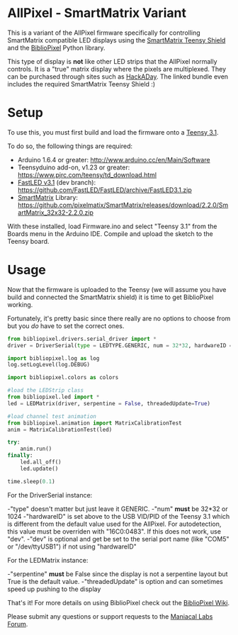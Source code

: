 AllPixel - SmartMatrix Variant
========

This is a variant of the AllPixel firmware specifically for controlling SmartMatrix compatible LED displays using the [SmartMatrix Teensy Shield](http://docs.pixelmatix.com/SmartMatrix/shieldref.html) and the [BiblioPixel](https://github.com/ManiacalLabs/BiblioPixel) Python library.

This type of display is **not** like other LED strips that the AllPixel normally controls. It is a "true" matrix display where the pixels are multiplexed. They can be purchased through sites such as [HackADay](http://store.hackaday.com/products/smartmatrix-bundle). The linked bundle even includes the required SmartMatrix Teensy Shield :)

Setup
=====

To use this, you must first build and load the firmware onto a [Teensy 3.1](http://store.hackaday.com/products/teensy-3-1).

To do so, the following things are required:

- Arduino 1.6.4 or greater: http://www.arduino.cc/en/Main/Software
- Teensyduino add-on, v1.23 or greater: https://www.pjrc.com/teensy/td_download.html
- [FastLED v3.1](https://github.com/FastLED/FastLED/tree/FastLED3.1) (dev branch): https://github.com/FastLED/FastLED/archive/FastLED3.1.zip
- [SmartMatrix](https://github.com/pixelmatix/SmartMatrix) Library: https://github.com/pixelmatix/SmartMatrix/releases/download/2.2.0/SmartMatrix_32x32-2.2.0.zip

With these installed, load Firmware.ino and select "Teensy 3.1" from the Boards menu in the Arduino IDE.
Compile and upload the sketch to the Teensy board.

Usage
=====

Now that the firmware is uploaded to the Teensy (we will assume you have build and connected the SmartMatrix shield) it is time to get BiblioPixel working.

Fortunately, it's pretty basic since there really are no options to choose from but you *do* have to set the correct ones.

```python
from bibliopixel.drivers.serial_driver import *
driver = DriverSerial(type = LEDTYPE.GENERIC, num = 32*32, hardwareID = "16C0:0483", dev="")

import bibliopixel.log as log
log.setLogLevel(log.DEBUG)

import bibliopixel.colors as colors

#load the LEDStrip class
from bibliopixel.led import *
led = LEDMatrix(driver, serpentine = False, threadedUpdate=True)

#load channel test animation
from bibliopixel.animation import MatrixCalibrationTest
anim = MatrixCalibrationTest(led)

try:
	anim.run()
finally:
	led.all_off()
	led.update()

time.sleep(0.1)
```

For the DriverSerial instance:

-"type" doesn't matter but just leave it GENERIC. 
-"num" **must** be 32*32 or 1024 
-"hardwareID" is set above to the USB VID/PID of the Teensy 3.1 which is different from the default value used for the AllPixel. For autodetection, this value must be overriden with "16C0:0483". If this does not work, use "dev".
-"dev" is optional and get be set to the serial port name (like "COM5" or "/dev/ttyUSB1") if not using "hardwareID"

For the LEDMatrix instance:

-"serpentine" **must** be False since the display is not a serpentine layout but True is the default value.
-"threadedUpdate" is option and can sometimes speed up pushing to the display

That's it! For more details on using BiblioPixel check out the [BiblioPixel Wiki](https://github.com/ManiacalLabs/BiblioPixel/wiki).

Please submit any questions or support requests to the [Maniacal Labs Forum](http://forum.maniacallabs.com/).